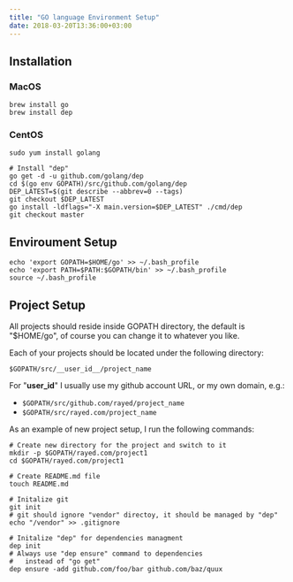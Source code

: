 ```yaml
---
title: "GO language Environment Setup"
date: 2018-03-20T13:36:00+03:00
---
```


## Installation

### MacOS

    brew install go
    brew install dep

### CentOS

    sudo yum install golang

    # Install "dep"
    go get -d -u github.com/golang/dep
    cd $(go env GOPATH)/src/github.com/golang/dep
    DEP_LATEST=$(git describe --abbrev=0 --tags)
    git checkout $DEP_LATEST
    go install -ldflags="-X main.version=$DEP_LATEST" ./cmd/dep
    git checkout master


## Enviroument Setup

    echo 'export GOPATH=$HOME/go' >> ~/.bash_profile
    echo 'export PATH=$PATH:$GOPATH/bin' >> ~/.bash_profile
    source ~/.bash_profile


## Project Setup

All projects should reside inside GOPATH directory, the default is "$HOME/go", of course you can change it to whatever you like.

Each of your projects should be located under the following directory:

    $GOPATH/src/__user_id__/project_name

For "__user_id__" I usually use my github account URL, or my own domain, e.g.:

- `$GOPATH/src/github.com/rayed/project_name`
- `$GOPATH/src/rayed.com/project_name`

As an example of new project setup, I run the following commands:

    # Create new directory for the project and switch to it
    mkdir -p $GOPATH/rayed.com/project1
    cd $GOPATH/rayed.com/project1

    # Create README.md file
    touch README.md

    # Initalize git
    git init 
    # git should ignore "vendor" directoy, it should be managed by "dep"
    echo "/vendor" >> .gitignore

    # Initalize "dep" for dependencies managment
    dep init 
    # Always use "dep ensure" command to dependencies
    #   instead of "go get"
    dep ensure -add github.com/foo/bar github.com/baz/quux
